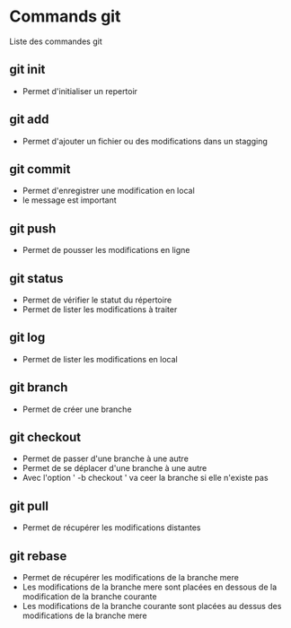 # Commands git

Liste des commandes git

## git init
- Permet d'initialiser un repertoir

## git add
- Permet d'ajouter un fichier ou des modifications dans un stagging

## git commit
- Permet d'enregistrer une modification en local
- le message est important

## git push
- Permet de pousser les modifications en ligne

## git status
- Permet de vérifier le statut du répertoire
- Permet de lister les modifications à traiter

## git log
- Permet de lister les modifications en local

## git branch
- Permet de créer une branche

## git checkout
- Permet de passer d'une branche à une autre
- Permet de se déplacer d'une branche à une autre
- Avec l'option ' -b checkout ' va ceer la branche si elle n'existe pas

## git pull
- Permet de récupérer les modifications distantes

## git rebase
- Permet de récupérer les modifications de la branche mere
- Les modifications de la branche mere sont placées en dessous de la modification de la branche courante
- Les modifications de la branche courante sont placées au dessus des modifications de la branche mere